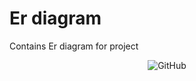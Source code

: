# Er diagram

Contains Er diagram for project

<p align="center">
 <img alt="GitHub" src="/docs/Er diagram/ER_DIAGRAM.png">
</p>
